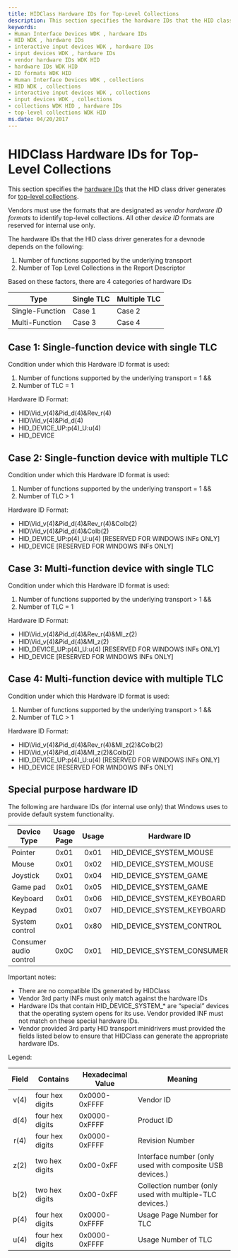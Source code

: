 ```yaml
---
title: HIDClass Hardware IDs for Top-Level Collections
description: This section specifies the hardware IDs that the HID class driver generates for top-level collections.
keywords:
- Human Interface Devices WDK , hardware IDs
- HID WDK , hardware IDs
- interactive input devices WDK , hardware IDs
- input devices WDK , hardware IDs
- vendor hardware IDs WDK HID
- hardware IDs WDK HID
- ID formats WDK HID
- Human Interface Devices WDK , collections
- HID WDK , collections
- interactive input devices WDK , collections
- input devices WDK , collections
- collections WDK HID , hardware IDs
- top-level collections WDK HID
ms.date: 04/20/2017
---
```


# HIDClass Hardware IDs for Top-Level Collections


This section specifies the [hardware IDs](../install/hardware-ids.md) that the HID class driver generates for [top-level collections](top-level-collections.md).

Vendors must use the formats that are designated as *vendor hardware ID formats* to identify top-level collections. All other *device ID* formats are reserved for internal use only.

The hardware IDs that the HID class driver generates for a devnode depends on the following:

1.  Number of functions supported by the underlying transport
2.  Number of Top Level Collections in the Report Descriptor

Based on these factors, there are 4 categories of hardware IDs

|     Type        | Single TLC | Multiple TLC |
|-----------------|------------|--------------|
| Single-Function | Case 1     | Case 2       |
| Multi-Function  | Case 3     | Case 4       |

 

## Case 1: Single-function device with single TLC


Condition under which this Hardware ID format is used:

1.  Number of functions supported by the underlying transport = 1 &&
2.  Number of TLC = 1

Hardware ID Format:

-   HID\\Vid\_v(4)&Pid\_d(4)&Rev\_r(4)
-   HID\\Vid\_v(4)&Pid\_d(4)
-   HID\_DEVICE\_UP:p(4)\_U:u(4)
-   HID\_DEVICE

## Case 2: Single-function device with multiple TLC


Condition under which this Hardware ID format is used:

1.  Number of functions supported by the underlying transport = 1 &&
2.  Number of TLC > 1

Hardware ID Format:

-   HID\\Vid\_v(4)&Pid\_d(4)&Rev\_r(4)&Colb(2)
-   HID\\Vid\_v(4)&Pid\_d(4)&Colb(2)
-   HID\_DEVICE\_UP:p(4)\_U:u(4) \[RESERVED FOR WINDOWS INFs ONLY\]
-   HID\_DEVICE \[RESERVED FOR WINDOWS INFs ONLY\]

## Case 3: Multi-function device with single TLC


Condition under which this Hardware ID format is used:

1.  Number of functions supported by the underlying transport > 1 &&
2.  Number of TLC = 1

Hardware ID Format:

-   HID\\Vid\_v(4)&Pid\_d(4)&Rev\_r(4)&MI\_z(2)
-   HID\\Vid\_v(4)&Pid\_d(4)&MI\_z(2)
-   HID\_DEVICE\_UP:p(4)\_U:u(4) \[RESERVED FOR WINDOWS INFs ONLY\]
-   HID\_DEVICE \[RESERVED FOR WINDOWS INFs ONLY\]

## Case 4: Multi-function device with multiple TLC


Condition under which this Hardware ID format is used:

1.  Number of functions supported by the underlying transport > 1 &&
2.  Number of TLC > 1

Hardware ID Format:

-   HID\\Vid\_v(4)&Pid\_d(4)&Rev\_r(4)&MI\_z(2)&Colb(2)
-   HID\\Vid\_v(4)&Pid\_d(4)&MI\_z(2)&Colb(2)
-   HID\_DEVICE\_UP:p(4)\_U:u(4) \[RESERVED FOR WINDOWS INFs ONLY\]
-   HID\_DEVICE \[RESERVED FOR WINDOWS INFs ONLY\]

## Special purpose hardware ID


The following are hardware IDs (for internal use only) that Windows uses to provide default system functionality.

| Device Type            | Usage Page | Usage | Hardware ID                   |
|------------------------|:----------:|:-----:|-------------------------------|
| Pointer                | 0x01       | 0x01  | HID\_DEVICE\_SYSTEM\_MOUSE    |
| Mouse                  | 0x01       | 0x02  | HID\_DEVICE\_SYSTEM\_MOUSE    |
| Joystick               | 0x01       | 0x04  | HID\_DEVICE\_SYSTEM\_GAME     |
| Game pad               | 0x01       | 0x05  | HID\_DEVICE\_SYSTEM\_GAME     |
| Keyboard               | 0x01       | 0x06  | HID\_DEVICE\_SYSTEM\_KEYBOARD |
| Keypad                 | 0x01       | 0x07  | HID\_DEVICE\_SYSTEM\_KEYBOARD |
| System control         | 0x01       | 0x80  | HID\_DEVICE\_SYSTEM\_CONTROL  |
| Consumer audio control | 0x0C       | 0x01  | HID\_DEVICE\_SYSTEM\_CONSUMER |

Important notes:

-   There are no compatible IDs generated by HIDClass
-   Vendor 3rd party INFs must only match against the hardware IDs
-   Hardware IDs that contain HID\_DEVICE\_SYSTEM\_\* are “special” devices that the operating system opens for its use. Vendor provided INF must not match on these special hardware IDs.
-   Vendor provided 3rd party HID transport minidrivers must provided the fields listed below to ensure that HIDClass can generate the appropriate hardware IDs.

Legend:

| Field | Contains        | Hexadecimal Value | Meaning                                                  |
|:-----:|-----------------|-------------------|----------------------------------------------------------|
| v(4)  | four hex digits | 0x0000-0xFFFF     | Vendor ID                                                |
| d(4)  | four hex digits | 0x0000-0xFFFF     | Product ID                                               |
| r(4)  | four hex digits | 0x0000-0xFFFF     | Revision Number                                          |
| z(2)  | two hex digits  | 0x00-0xFF         | Interface number (only used with composite USB devices.) |
| b(2)  | two hex digits  | 0x00-0xFF         | Collection number (only used with multiple-TLC devices.) |
| p(4)  | four hex digits | 0x0000-0xFFFF     | Usage Page Number for TLC                                |
| u(4)  | four hex digits | 0x0000-0xFFFF     | Usage Number of TLC                                      |
